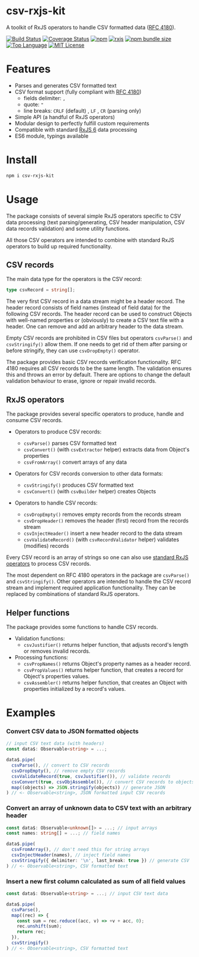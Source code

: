 # csv-rxjs-kit

A toolkit of RxJS operators to handle CSV formatted data ([RFC 4180](https://tools.ietf.org/html/rfc4180)).

[![Build Status](https://travis-ci.com/Gadicuz/csv-rxjs-kit.svg?branch=master)](https://travis-ci.com/Gadicuz/csv-rxjs-kit)
[![Coverage Status](https://coveralls.io/repos/github/Gadicuz/csv-rxjs-kit/badge.svg?branch=master)](https://coveralls.io/github/Gadicuz/csv-rxjs-kit?branch=master)
[![npm](https://img.shields.io/npm/v/csv-rxjs-kit)](https://www.npmjs.com/package/csv-rxjs-kit)
[![rxjs](https://img.shields.io/github/package-json/dependency-version/gadicuz/csv-rxjs-kit/dev/rxjs)](https://www.npmjs.com/package/rxjs)
[![npm bundle size](https://img.shields.io/bundlephobia/min/csv-rxjs-kit)](https://bundlephobia.com/result?p=csv-rxjs-kit)
[![Top Language](https://img.shields.io/github/languages/top/gadicuz/csv-rxjs-kit)](https://github.com/gadicuz/csv-rxjs-kit)
[![MIT License](https://img.shields.io/github/license/gadicuz/csv-rxjs-kit)](https://github.com/Gadicuz/csv-rxjs-kit/blob/master/LICENSE)


# Features

* Parses and generates CSV formatted text
* CSV format support (fully compliant with [RFC 4180](https://tools.ietf.org/html/rfc4180))
  * fields delimiter: <code>,</code>
  * quote: <code>"</code>
  * line breaks:  <code>CRLF</code> (default) , <code>LF</code> , <code>CR</code> (parsing only)
* Simple API (a handful of RxJS operators)
* Modular design to perfectly fulfill custom requirements
* Compatible with standard [RxJS 6](https://github.com/ReactiveX/rxjs/tree/6.x) data processing
* ES6 module, typings available


# Install

```bash
npm i csv-rxjs-kit
```

# Usage

The package consists of several simple RxJS operators specific to CSV data processing (text parsing/generating, CSV header manipulation, CSV data records validation) and some utility functions.

All those CSV operators are intended to combine with standard RxJS operators to build up required functionality.

## CSV records

The main data type for the operators is the CSV record:
```typescript
type csvRecord = string[];
```

The very first CSV record in a data stream might be a header record. The header record consists of field names (instead of field data) for the following CSV records. The header record can be used to construct Objects with well-named properties or (obviously) to create a CSV text file with a header. One can remove and add an arbitrary header to the data stream.

Empty CSV records are prohibited in CSV files but operators `csvParse()` and `csvStringify()` allow them. If one needs to get rid of them after parsing or before stringify, they can use `csvDropEmpty()` operator.

The package provides basic CSV records verification functionality. RFC 4180 requires all CSV records to be the same length. The validation ensures this and throws an error by default. There are options to change the default validation behaviour to erase, ignore or repair invalid records.


## RxJS operators

The package provides several specific operators to produce, handle and consume CSV records.

* Operators to produce CSV records:
  * `csvParse()` parses CSV formatted text
  * `csvConvert()` (with `csvExtractor` helper) extracts data from Object's properties
  * `csvFromArray()` convert arrays of any data

* Operators for CSV records conversion to other data formats:
  * `csvStringify()` produces CSV formatted text
  * `csvConvert()` (with `csvBuilder` helper) creates Objects

* Operators to handle CSV records:
  * `csvDropEmpty()` removes empty records from the records stream
  * `csvDropHeader()` removes the header (first) record from the records stream
  * `csvInjectHeader()` insert a new header record to the data stream
  * `csvValidateRecord()` (with `csvRecordValidator` helper) validates (modifies) records

Every CSV record is an array of strings so one can also use [standard RxJS operators](https://rxjs-dev.firebaseapp.com/operator-decision-tree) to process CSV records.

The most dependent on RFC 4180 operators in the package are `csvParse()` and `csvStringify()`. Other operators are intended to handle the CSV record stream and implement required application functionality. They can be replaced by combinations of standard RxJS operators.

## Helper functions

The package provides some functions to handle CSV records.

* Validation functions:
  * `csvJustifier()` returns helper function, that adjusts record's length or removes invalid records.
* Processing functions:
  * `csvPropNames()` returns Object's property names as a header record.
  * `csvPropValues()` returns helper function, that creates a record for Object's properties values.
  * `csvAssembler()` returns helper function, that creates an Object with properties initialized by a record's values.

# Examples

### Convert CSV data to JSON formatted objects

```typescript
// input CSV text data (with headers)
const data$: Observable<string> = ...; 

data$.pipe(
  csvParse(), // convert to CSV records 
  csvDropEmpty(), // remove empty CSV records 
  csvValidateRecord(true, csvJustifier()), // validate records
  csvConvert(true, csvObjAssemble()), // convert CSV records to objects
  map((objects) => JSON.stringify(objects)) // generate JSON
) // <- Observable<string>, JSON formatted input CSV records
```

### Convert an array of unknown data to CSV text with an arbitrary header

```typescript
const data$: Observable<unknown[]> = ...; // input arrays
const names: string[] = ...; // field names

data$.pipe(
  csvFromArray(), // don't need this for string arrays
  csvInjectHeader(names), // inject field names
  csvStringify({ delimiter: '\n', last_break: true }) // generate CSV
) // <- Observable<string>, CSV formatted text
```

### Insert a new first column calculated as sum of all field values

```typescript
const data$: Observable<string> = ...; // input CSV text data

data$.pipe(
  csvParse(),
  map((rec) => {
    const sum = rec.reduce((acc, v) => +v + acc, 0);
    rec.unshift(sum);
    return rec;
  }),
  csvStringify()
) // <- Observable<string>, CSV formatted text
```
